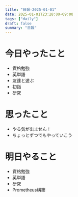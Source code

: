 ```yaml
---
title: "日報-2025-01-01"
date: 2025-01-01T23:28:00+09:00
tags: ["daily"]
draft: false
summary: "日報"
---
```


# 今日やったこと
- 資格勉強
- 英単語
- 友達と遊ぶ
- 初詣
- 研究

# 思ったこと
- やる気が出ません！
- ちょっとずつでもやっていこう

# 明日やること
- 資格勉強
- 英単語
- 研究
- Prometheus構築